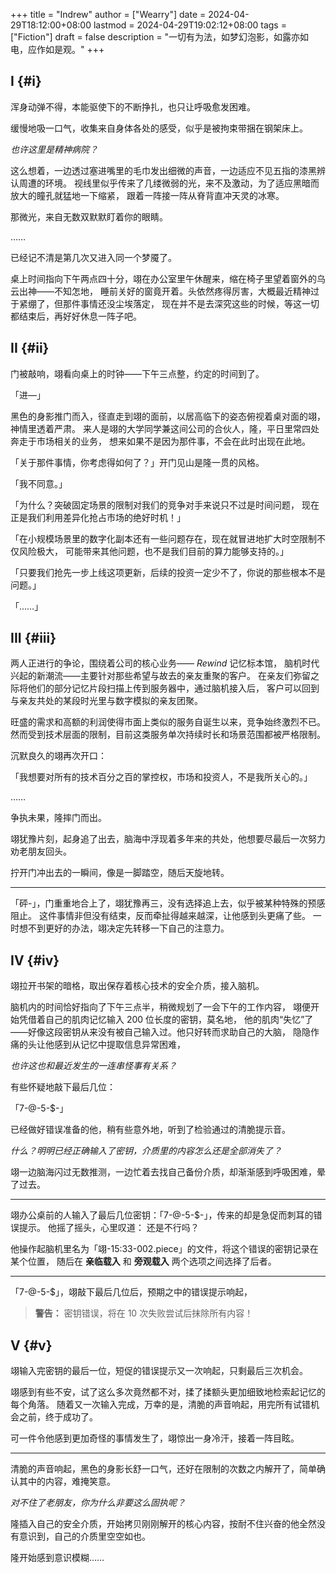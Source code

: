 +++
title = "Indrew"
author = ["Wearry"]
date = 2024-04-29T18:12:00+08:00
lastmod = 2024-04-29T19:02:12+08:00
tags = ["Fiction"]
draft = false
description = "一切有为法，如梦幻泡影，如露亦如电，应作如是观。"
+++

## I {#i}

浑身动弹不得，本能驱使下的不断挣扎，也只让呼吸愈发困难。

缓慢地吸一口气，收集来自身体各处的感受，似乎是被拘束带捆在钢架床上。

_也许这里是精神病院？_

这么想着，一边透过塞进嘴里的毛巾发出细微的声音，一边适应不见五指的漆黑辨认周遭的环境。
视线里似乎传来了几缕微弱的光，来不及激动，为了适应黑暗而放大的瞳孔就猛地一下缩紧，
跟着一阵接一阵从脊背直冲天灵的冰寒。

那微光，来自无数双默默盯着你的眼睛。

……

已经记不清是第几次又进入同一个梦魇了。

桌上时间指向下午两点四十分，翊在办公室里午休醒来，缩在椅子里望着窗外的乌云出神——不知怎地，
睡前关好的窗竟开着。头依然疼得厉害，大概最近精神过于紧绷了，但那件事情还没尘埃落定，
现在并不是去深究这些的时候，等这一切都结束后，再好好休息一阵子吧。


## II {#ii}

门被敲响，翊看向桌上的时钟——下午三点整，约定的时间到了。

「进—」

黑色的身影推门而入，径直走到翊的面前，以居高临下的姿态俯视着桌对面的翊，神情里透着严肃。
来人是翊的大学同学兼这间公司的合伙人，隆，平日里常四处奔走于市场相关的业务，
想来如果不是因为那件事，不会在此时出现在此地。

「关于那件事情，你考虑得如何了？」开门见山是隆一贯的风格。

「我不同意。」

「为什么？突破固定场景的限制对我们的竞争对手来说只不过是时间问题，
现在正是我们利用差异化抢占市场的绝好时机！」

「在小规模场景里的数字化副本还有一些问题存在，现在就冒进地扩大时空限制不仅风险极大，
可能带来其他问题，也不是我们目前的算力能够支持的。」

「只要我们抢先一步上线这项更新，后续的投资一定少不了，你说的那些根本不是问题。」

「……」


## III {#iii}

两人正进行的争论，围绕着公司的核心业务—— _Rewind_ 记忆标本馆，
脑机时代兴起的新潮流——主要针对那些希望与故去的亲友重聚的客户。
在亲友们弥留之际将他们的部分记忆片段扫描上传到服务器中，通过脑机接入后，
客户可以回到与亲友共处的某段时光里与数字模拟的亲友团聚。

旺盛的需求和高额的利润使得市面上类似的服务自诞生以来，竞争始终激烈不已。
然而受到技术层面的限制，目前这类服务单次持续时长和场景范围都被严格限制。

沉默良久的翊再次开口：

「我想要对所有的技术百分之百的掌控权，市场和投资人，不是我所关心的。」

……

争执未果，隆摔门而出。

翊犹豫片刻，起身追了出去，脑海中浮现着多年来的共处，他想要尽最后一次努力劝老朋友回头。

拧开门冲出去的一瞬间，像是一脚踏空，随后天旋地转。

---

「砰-」，门重重地合上了，翊犹豫再三，没有选择追上去，似乎被某种特殊的预感阻止。
这件事情非但没有结束，反而牵扯得越来越深，让他感到头更痛了些。
一时想不到更好的办法，翊决定先转移一下自己的注意力。


## IV {#iv}

翊拉开书架的暗格，取出保存着核心技术的安全介质，接入脑机。

脑机内的时间恰好指向了下午三点半，稍微规划了一会下午的工作内容，
翊便开始凭借着自己的肌肉记忆输入 200 位长度的密钥，莫名地，
他的肌肉“失忆”了——好像这段密钥从来没有被自己输入过。他只好转而求助自己的大脑，
隐隐作痛的头让他感到从记忆中提取信息异常困难，

_也许这也和最近发生的一连串怪事有关系？_

有些怀疑地敲下最后几位：

「7-@-5-$-」

已经做好错误准备的他，稍有些意外地，听到了检验通过的清脆提示音。

_什么？明明已经正确输入了密钥，介质里的内容怎么还是全部消失了？_

翊一边脑海闪过无数推测，一边忙着去找自己备份介质，却渐渐感到呼吸困难，晕了过去。

---

翊办公桌前的人输入了最后几位密钥：「7-@-5-$-」，传来的却是急促而刺耳的错误提示。
他摇了摇头，心里叹道： 还是不行吗？

他操作起脑机里名为「翊-15:33-002.piece」的文件，将这个错误的密钥记录在某个位置，
随后在 **亲临载入** 和 **旁观载入** 两个选项之间选择了后者。

---

「7-@-5-$」，翊敲下最后几位后，预期之中的错误提示响起，

> **警告：** 密钥错误，将在 10 次失败尝试后抹除所有内容！


## V {#v}

翊输入完密钥的最后一位，短促的错误提示又一次响起，只剩最后三次机会。

翊感到有些不安，试了这么多次竟然都不对，揉了揉额头更加细致地检索起记忆的每个角落。
随着又一次输入完成，万幸的是，清脆的声音响起，用完所有试错机会之前，终于成功了。

可一件令他感到更加奇怪的事情发生了，翊惊出一身冷汗，接着一阵目眩。

---

清脆的声音响起，黑色的身影长舒一口气，还好在限制的次数之内解开了，简单确认其中的内容，难掩笑意。

_对不住了老朋友，你为什么非要这么固执呢？_

隆插入自己的安全介质，开始拷贝刚刚解开的核心内容，按耐不住兴奋的他全然没有意识到，自己的介质里空空如也。

隆开始感到意识模糊……
